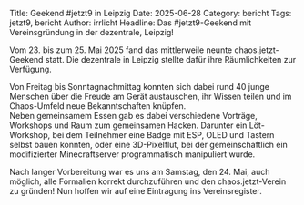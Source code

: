Title: Geekend #jetzt9 in Leipzig
Date: 2025-06-28
Category: bericht
Tags: jetzt9, bericht
Author: irrlicht
Headline: Das #jetzt9-Geekend mit Vereinsgründung in der dezentrale, Leipzig!

Vom 23. bis zum 25. Mai 2025 fand das mittlerweile neunte chaos.jetzt-Geekend statt. Die dezentrale in Leipzig stellte dafür ihre Räumlichkeiten zur Verfügung. 

Von Freitag bis Sonntagnachmittag konnten sich dabei rund 40 junge Menschen über die Freude am Gerät austauschen, ihr Wissen teilen und im Chaos-Umfeld neue Bekanntschaften knüpfen.  
Neben gemeinsamem Essen gab es dabei verschiedene Vorträge, Workshops und Raum zum gemeinsamen Hacken. Darunter ein Löt-Workshop, bei dem Teilnehmer eine Badge mit ESP, OLED und Tastern selbst bauen konnten, oder eine 3D-Pixelflut, bei der gemeinschaftlich ein modifizierter Minecraftserver programmatisch manipuliert wurde.

Nach langer Vorbereitung war es uns am Samstag, den 24. Mai, auch möglich, alle Formalien korrekt durchzuführen und den chaos.jetzt-Verein zu gründen! Nun hoffen wir auf eine Eintragung ins Vereinsregister.
